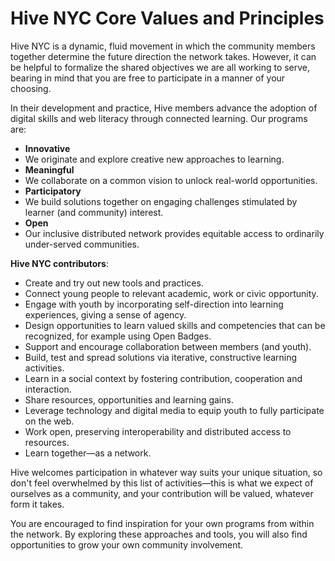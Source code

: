 # Hive NYC Core Values and Principles

Hive NYC is a dynamic, fluid movement in which the community members together determine the future direction the network takes. However, it can be helpful to formalize the shared objectives we are all working to serve, bearing in mind that you are free to participate in a manner of your choosing.

In their development and practice, Hive members advance the adoption of digital skills and web literacy through connected learning. Our programs are:
* **Innovative**
 * We originate and explore creative new approaches to learning.
* **Meaningful**
 * We collaborate on a common vision to unlock real-world opportunities.
* **Participatory**
 * We build solutions together on engaging challenges stimulated by learner (and community) interest.
* **Open**
 * Our inclusive distributed network provides equitable access to ordinarily under-served communities.

**Hive NYC contributors**:
* Create and try out new tools and practices.
* Connect young people to relevant academic, work or civic opportunity.
* Engage with youth by incorporating self-direction into learning experiences, giving a sense of agency.
* Design opportunities to learn valued skills and competencies that can be recognized, for example using Open Badges.
* Support and encourage collaboration between members (and youth).
* Build, test and spread solutions via iterative, constructive learning activities.
* Learn in a social context by fostering contribution, cooperation and interaction.
* Share resources, opportunities and learning gains.
* Leverage technology and digital media to equip youth to fully participate on the web.
* Work open, preserving interoperability and distributed access to resources.
* Learn together—as a network.

Hive welcomes participation in whatever way suits your unique situation, so don't feel overwhelmed by this list of activities—this is what we expect of ourselves as a community, and your contribution will be valued, whatever form it takes.

You are encouraged to find inspiration for your own programs from within the network. By exploring these approaches and tools, you will also find opportunities to grow your own community involvement.

